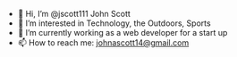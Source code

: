 - 👋 Hi, I’m @jscott111 John Scott
- 👀 I’m interested in Technology, the Outdoors, Sports
- 🌱 I’m currently working as a web developer for a start up
- 📫 How to reach me: johnascott14@gmail.com

<!---
jscott111/jscott111 is a ✨ special ✨ repository because its `README.md` (this file) appears on your GitHub profile.
You can click the Preview link to take a look at your changes.
--->
